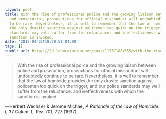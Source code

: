 ```yaml
---
layout: post
title: With the rise of professional police and the growing liaison between police
  and prosecution, prosecutions for official misconduct will undoubtedly continue
  to be rare. Nevertheless, it is well to remember that the law of homicide provides
  the only drastic sanction against policemen too quick on the trigger, and our police
  standards may well suffer from the reluctance. and ineffectiveness with which the
  sanction is invoked.
date: '2015-04-25T18:29:51-04:00'
tags: []
tumblr_url: https://2d.laboratorium.net/post/117371884555/with-the-rise-of-professional-police-and-the
---
```

> With the rise of professional police and the growing liaison between police and prosecution, prosecutions for official misconduct will undoubtedly continue to be rare. Nevertheless, it is well to remember that the law of homicide provides the only drastic sanction against policemen too quick on the trigger, and our police standards may well suffer from the reluctance. and ineffectiveness with which the sanction is invoked.

—Herbert Wechsler & Jerome Michael, _A Rationale of the Law of Homicide: I_, 37 Colum. L. Rev. 701, 727 (1937)
